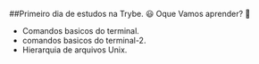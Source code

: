 ##Primeiro dia de estudos na Trybe. :smiley:
Oque Vamos aprender? :exploding_head:
- Comandos basicos do terminal.
- comandos basicos do terminal-2.
- Hierarquia de arquivos Unix.
